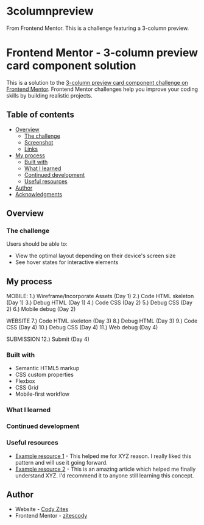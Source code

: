 # 3columnpreview
From Frontend Mentor. This is a challenge featuring a 3-column preview.

# Frontend Mentor - 3-column preview card component solution

This is a solution to the [3-column preview card component challenge on Frontend Mentor](https://www.frontendmentor.io/challenges/3column-preview-card-component-pH92eAR2-). Frontend Mentor challenges help you improve your coding skills by building realistic projects. 

## Table of contents

- [Overview](#overview)
  - [The challenge](#the-challenge)
  - [Screenshot](#screenshot)
  - [Links](#links)
- [My process](#my-process)
  - [Built with](#built-with)
  - [What I learned](#what-i-learned)
  - [Continued development](#continued-development)
  - [Useful resources](#useful-resources)
- [Author](#author)
- [Acknowledgments](#acknowledgments)

## Overview

### The challenge

Users should be able to:

- View the optimal layout depending on their device's screen size
- See hover states for interactive elements

## My process

MOBILE:
1.) Wireframe/Incorporate Assets (Day 1)
2.) Code HTML skeleton (Day 1)
3.) Debug HTML (Day 1)
4.) Code CSS (Day 2)
5.) Debug CSS (Day 2)
6.) Mobile debug (Day 2)

WEBSITE
7.) Code HTML skeleton (Day 3)
8.) Debug HTML (Day 3)
9.) Code CSS (Day 4)
10.) Debug CSS (Day 4)
11.) Web debug (Day 4)

SUBMISSION
12.) Submit (Day 4)
### Built with

- Semantic HTML5 markup
- CSS custom properties
- Flexbox
- CSS Grid
- Mobile-first workflow

### What I learned

### Continued development

### Useful resources

- [Example resource 1](https://www.example.com) - This helped me for XYZ reason. I really liked this pattern and will use it going forward.
- [Example resource 2](https://www.example.com) - This is an amazing article which helped me finally understand XYZ. I'd recommend it to anyone still learning this concept.

## Author

- Website - [Cody Zites](https://github.com/zitescody)
- Frontend Mentor - [zitescody](https://www.frontendmentor.io/profile/zitescody)


